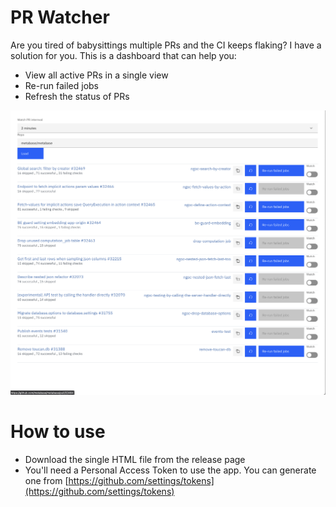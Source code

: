 # PR Watcher
Are you tired of babysittings multiple PRs and the CI keeps flaking? I have a solution for you.
This is a dashboard that can help you:
- View all active PRs in a single view
- Re-run failed jobs
- Refresh the status of PRs

![](./statics/screenshots.png)

# How to use
- Download the single HTML file from the release page
- You'll need a Personal Access Token to use the app. You can generate one from [https://github.com/settings/tokens](https://github.com/settings/tokens)
